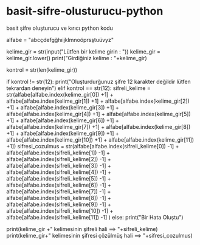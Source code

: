 # basit-sifre-olusturucu-python
basit şifre oluşturucu ve kırıcı python kodu

alfabe = "abcçdefgğhıijklmnoöprsştuüvyz"

kelime_gir = str(input("Lütfen bir kelime girin : "))
kelime_gir = kelime_gir.lower()
print("Girdiğiniz kelime : "+kelime_gir)

kontrol = str(len(kelime_gir))

if kontrol != str(12):
    print("Oluşturdurğunuz şifre 12 karakter değildir lütfen tekrardan deneyin")
elif kontrol == str(12):
   sifreli_kelime = str(alfabe[alfabe.index(kelime_gir[0]) +1] + alfabe[alfabe.index(kelime_gir[1]) +1] + alfabe[alfabe.index(kelime_gir[2]) +1] + alfabe[alfabe.index(kelime_gir[3]) +1] + alfabe[alfabe.index(kelime_gir[4]) +1] + alfabe[alfabe.index(kelime_gir[5]) +1] + alfabe[alfabe.index(kelime_gir[6]) +1] + alfabe[alfabe.index(kelime_gir[7]) +1] + alfabe[alfabe.index(kelime_gir[8]) +1] + alfabe[alfabe.index(kelime_gir[9]) +1] + alfabe[alfabe.index(kelime_gir[10]) +1] + alfabe[alfabe.index(kelime_gir[11]) +1])
   sifresi_cozulmus = str(alfabe[alfabe.index(sifreli_kelime[0]) -1] + alfabe[alfabe.index(sifreli_kelime[1]) -1] + alfabe[alfabe.index(sifreli_kelime[2]) -1] + alfabe[alfabe.index(sifreli_kelime[3]) -1] + alfabe[alfabe.index(sifreli_kelime[4]) -1] + alfabe[alfabe.index(sifreli_kelime[5]) -1] + alfabe[alfabe.index(sifreli_kelime[6]) -1] + alfabe[alfabe.index(sifreli_kelime[7]) -1] + alfabe[alfabe.index(sifreli_kelime[8]) -1] + alfabe[alfabe.index(sifreli_kelime[9]) -1] + alfabe[alfabe.index(sifreli_kelime[10]) -1] + alfabe[alfabe.index(sifreli_kelime[11]) -1] )
else:
    print("Bir Hata Oluştu")

print(kelime_gir +" kelimesinin şifreli hali ==> "+sifreli_kelime)
print(kelime_gir+" kelimesinin şifresi çözülmüş hali ==> "+sifresi_cozulmus)

